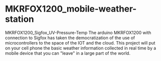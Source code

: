 # MKRFOX1200_mobile-weather-station
MKRFOX1200_Sigfox_UV-Pressure-Temp
The arduino MKRFOX1200 with connection to Sigfox has taken the democratization of the use of microcontrollers to the space of the IOT and the cloud.
This project will put on your cell phone the basic weather information collected in real time by a mobile device that you can "leave" in a large part of the world.
